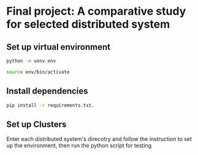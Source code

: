# Final project: A comparative study for selected distributed system

## Set up virtual environment

```Bash
python -m venv env
```

```Bash
source env/bin/activate
```

## Install dependencies

```Bash
pip install -r requirements.txt.
```

## Set up Clusters

Enter each distributed system's direcotry and follow the instruction to set up the environment, then run the python script for testing
